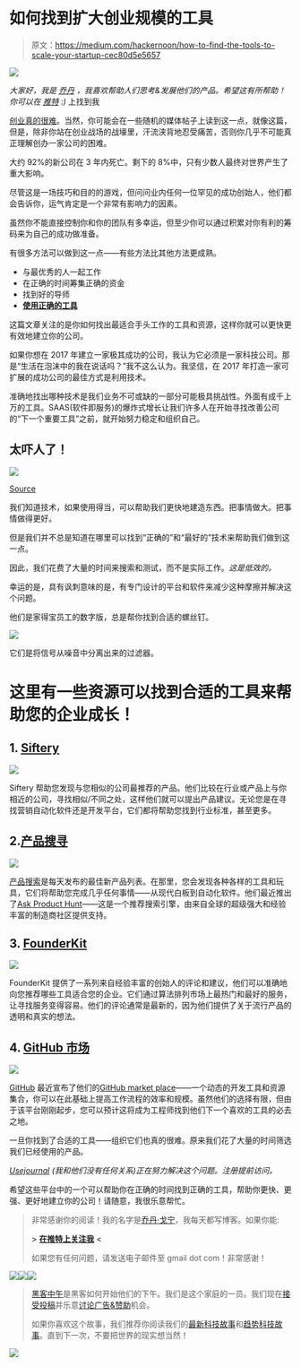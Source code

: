 # 如何找到扩大创业规模的工具

> 原文：<https://medium.com/hackernoon/how-to-find-the-tools-to-scale-your-startup-cec80d5e5657>

![](img/03d84332f8956d0191348908de647fb2.png)

*大家好，我是* [*乔丹*](http://www.jordangonen.com/) *，我喜欢帮助人们思考&发展他们的产品。希望这有所帮助！你可以在* [*推特*](https://twitter.com/jrdngonen) *:)* 上找到我

[创业真的很难](http://fortune.com/2016/11/18/common-mistakes-young-entrepreneurs/)。当然，你可能会在一些随机的媒体帖子上读到这一点，就像这篇，但是，除非你站在创业战场的战壕里，汗流浃背地忍受痛苦，否则你几乎不可能真正理解创办一家公司的困难。

大约 92%的新公司在 3 年内死亡。剩下的 8%中，只有少数人最终对世界产生了重大影响。

尽管这是一场技巧和目的的游戏，但问问业内任何一位罕见的成功创始人，他们都会告诉你，运气肯定是一个非常有影响力的因素。

虽然你不能直接控制你和你的团队有多幸运，但至少你可以通过积累对你有利的筹码来为自己的成功做准备。

有很多方法可以做到这一点——有些方法比其他方法更成熟。

*   与最优秀的人一起工作
*   在正确的时间筹集正确的资金
*   找到好的导师
*   [**使用正确的工具**](https://hackernoon.com/15-free-tools-for-your-next-product-launch-15d6e5913709)

这篇文章关注的是你如何找出最适合手头工作的工具和资源，这样你就可以更快更有效地建立你的公司。

如果你想在 2017 年建立一家极其成功的公司，我认为它必须是一家科技公司。那是“生活在泡沫中的我在说话吗？”我不这么认为。我坚信，在 2017 年打造一家可扩展的成功公司的最佳方式是利用技术。

准确地找出哪种技术是我们业务不可或缺的一部分可能极具挑战性。外面有成千上万的工具。SAAS(软件即服务)的爆炸式增长让我们许多人在开始寻找改善公司的“下一个重要工具”之前，就开始努力稳定和组织自己。

## 太吓人了！

![](img/b6d0beb6e4b602adf6cd34b8751adb3f.png)

[Source](http://chiefmartec.com/2017/05/marketing-techniology-landscape-supergraphic-2017/)

我们知道技术，如果使用得当，可以帮助我们更快地建造东西。把事情做大。把事情做得更好。

但是我们并不总是知道在哪里可以找到“正确的”和“最好的”技术来帮助我们做到这一点。

因此，我们花费了大量的时间来搜索和测试，而不是实际工作。*这是低效的。*

幸运的是，具有讽刺意味的是，有专门设计的平台和软件来减少这种摩擦并解决这个问题。

他们是家得宝员工的数字版，总是帮你找到合适的螺丝钉。

![](img/855aec8884c0d54f307f49f6f1079c7d.png)

它们是将信号从噪音中分离出来的过滤器。

# 这里有一些资源可以找到合适的工具来帮助您的企业成长！

## 1. [Siftery](https://siftery.com/)

![](img/5404310251557b6b98f9453c07396bd2.png)

Siftery 帮助您发现与您相似的公司最推荐的产品。他们比较在行业或产品上与你相近的公司，寻找相似/不同之处，这样他们就可以提出产品建议。无论您是在寻找营销自动化软件还是开发平台，它们都将帮助您找到行业标准，甚至更多。

## 2.[产品搜寻](https://www.producthunt.com/)

![](img/f52630d97c2243b6a75f3f883d5e0d81.png)

[产品搜索](https://www.producthunt.com/)是每天发布的最佳新产品列表。在那里，您会发现各种各样的工具和玩具，它们将帮助您完成几乎任何事情——从现代白板到自动化软件。他们最近推出了[Ask Product Hunt](https://www.producthunt.com/ask)——这是一个推荐搜索引擎，由来自全球的超级强大和经验丰富的制造商社区提供支持。

## 3. [FounderKit](https://founderkit.com/)

![](img/e6098abe3f188ffc8da044aa71f6726f.png)

FounderKit 提供了一系列来自经验丰富的创始人的评论和建议，他们可以准确地向您推荐哪些工具适合您的企业。它们通过算法排列市场上最热门和最好的服务，让寻找服务变得容易。他们的评论通常是最新的，因为他们提供了关于流行产品的透明和真实的想法。

## 4. [GitHub 市场](https://github.com/marketplace)

![](img/6646864d2cfceba3451a9dc475547834.png)

[GitHub](https://github.com/) 最近宣布了他们的[GitHub market place](https://github.com/marketplace)——一个动态的开发工具和资源集合，你可以在此基础上提高工作流程的效率和规模。虽然他们的选择有限，但由于该平台刚刚起步，您可以预计这将成为工程师找到他们下一个喜欢的工具的必去之地。

一旦你找到了合适的工具——组织它们也真的很难。原来我们花了大量的时间筛选我们已经使用的产品。

[*Usejournal*](http://usejournal.com/) *(我和他们没有任何关系)正在努力解决这个问题。注册提前访问。*

希望这些平台中的一个可以帮助你在正确的时间找到正确的工具，帮助你更快、更强、更好地建立你的公司！请随意，我很乐意帮忙。

> 非常感谢你的阅读！我的名字是[乔丹·戈宁](http://www.jordangonen.com/)，我每天都写博客。如果你能:
> 
> **>** [**在推特上关注我**](https://twitter.com/jrdngonen) **<**
> 
> 如果您有任何问题，请发送电子邮件至 gmail dot com！非常感谢！

[![](img/50ef4044ecd4e250b5d50f368b775d38.png)](http://bit.ly/HackernoonFB)[![](img/979d9a46439d5aebbdcdca574e21dc81.png)](https://goo.gl/k7XYbx)[![](img/2930ba6bd2c12218fdbbf7e02c8746ff.png)](https://goo.gl/4ofytp)

> [黑客中午](http://bit.ly/Hackernoon)是黑客如何开始他们的下午。我们是这个家庭的一员。我们现在[接受投稿](http://bit.ly/hackernoonsubmission)并乐意[讨论广告&赞助](mailto:partners@amipublications.com)机会。
> 
> 如果你喜欢这个故事，我们推荐你阅读我们的[最新科技故事](http://bit.ly/hackernoonlatestt)和[趋势科技故事](https://hackernoon.com/trending)。直到下一次，不要把世界的现实想当然！

![](img/be0ca55ba73a573dce11effb2ee80d56.png)